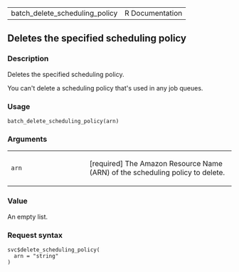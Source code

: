 <table style="width: 100%;">
<tbody>
<tr class="odd">
<td>batch_delete_scheduling_policy</td>
<td style="text-align: right;">R Documentation</td>
</tr>
</tbody>
</table>

## Deletes the specified scheduling policy

### Description

Deletes the specified scheduling policy.

You can't delete a scheduling policy that's used in any job queues.

### Usage

    batch_delete_scheduling_policy(arn)

### Arguments

<table>
<colgroup>
<col style="width: 35%" />
<col style="width: 65%" />
</colgroup>
<tbody>
<tr class="odd">
<td><code id="batch_delete_scheduling_policy_:_arn">arn</code></td>
<td><p>[required] The Amazon Resource Name (ARN) of the scheduling
policy to delete.</p></td>
</tr>
</tbody>
</table>

### Value

An empty list.

### Request syntax

    svc$delete_scheduling_policy(
      arn = "string"
    )
